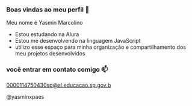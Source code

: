 ### Boas vindas ao meu perfil 💖

Meu nome é Yasmin Marcolino

 - Estou estudando na Alura
 - Estou me desenvolvendo na linguagem JavaScript
 - utilizo esse espaço para minha organização e compartilhamento dos meu projetos desenvolvidos

### você entrar em contato comigo 📫 

0000114750430sp@al.educacao.sp.gov.b


@yasminxpaes

![]()
